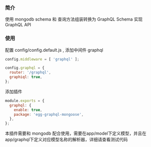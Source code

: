 ### 简介
使用 mongodb schema 和 查询方法组装转换为 GraphQL Schema 实现 GraphQL API

### 使用
配置 config/config.default.js , 添加中间件 graphql 
```js
config.middleware = [ 'graphql' ];

config.graphql = {
  router: '/graphql',
  graphiql: true,
};
```

添加插件
```js
module.exports = {
  graphql: {
    enable: true,
    package: 'egg-graphql-mongoose',
  },
};
```

本插件需要和 mongodb 配合使用，需要在app/model下定义模型，并且在app/graphql下定义对应模型名称的解析器，详细请查看测试代码